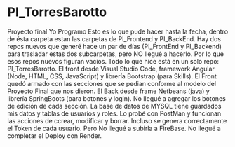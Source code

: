 # PI_TorresBarotto
Proyecto final Yo Programo 
Esto es lo que pude hacer hasta la fecha, dentro de ésta carpeta estan las carpetas de PI_Frontend y PI_BackEnd.
Hay dos repos nuevos que generé hace un par de días (PI_FrontEnd y PI_Backend) para trasladar estas dos subcarpetas, pero NO llegué a hacerlo. 
Por lo que esos repos nuevos figuran vacios.
Todo lo que hice está en un solo repo: PI_TorresBarotto.
El front desde Visual Studio Code, framework Angular (Node, HTML, CSS, JavaScript) y librería Bootstrap (para Skills).
El Front quedó armado con las secciones que se pedian conforme al modelo del Proyecto Final que nos dieron.
El Back desde frame Netbeans (java) y librería SpringBoots (para botones y login).
No llegué a agregar los botones de edición de cada sección.
La base de datos de MYSQL tiene guardados mis datos y tablas de usuarios y roles. 
Lo probé con PostMan y funcionan las acciones de ccrear, modificar y borrar. Incluso se genera correctamente el Token de cada usuario.
Pero No llegué a subirla a FireBase.
No llegué a completar el Deploy con Render.
